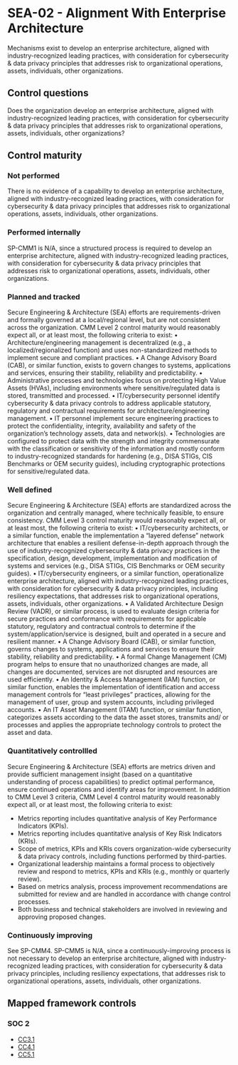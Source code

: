 # SEA-02 - Alignment With Enterprise Architecture
Mechanisms exist to develop an enterprise architecture, aligned with industry-recognized leading practices, with consideration for cybersecurity & data privacy principles that addresses risk to organizational operations, assets, individuals, other organizations. 
## Control questions
Does the organization develop an enterprise architecture, aligned with industry-recognized leading practices, with consideration for cybersecurity & data privacy principles that addresses risk to organizational operations, assets, individuals, other organizations? 
## Control maturity
### Not performed
There is no evidence of a capability to develop an enterprise architecture, aligned with industry-recognized leading practices, with consideration for cybersecurity & data privacy principles that addresses risk to organizational operations, assets, individuals, other organizations. 
### Performed internally
SP-CMM1 is N/A, since a structured process is required to develop an enterprise architecture, aligned with industry-recognized leading practices, with consideration for cybersecurity & data privacy principles that addresses risk to organizational operations, assets, individuals, other organizations. 
### Planned and tracked
Secure Engineering & Architecture (SEA) efforts are requirements-driven and formally governed at a local/regional level, but are not consistent across the organization. CMM Level 2 control maturity would reasonably expect all, or at least most, the following criteria to exist:
•	Architecture/engineering management is decentralized (e.g., a localized/regionalized function) and uses non-standardized methods to implement secure and compliant practices.
•	A Change Advisory Board (CAB), or similar function, exists to govern changes to systems, applications and services, ensuring their stability, reliability and predictability. 
•	Administrative processes and technologies focus on protecting High Value Assets (HVAs), including environments where sensitive/regulated data is stored, transmitted and processed.
•	IT/cybersecurity personnel identify cybersecurity & data privacy controls to address applicable statutory, regulatory and contractual requirements for architecture/engineering management. 
•	IT personnel implement secure engineering practices to protect the confidentiality, integrity, availability and safety of the organization’s technology assets, data and network(s).
•	Technologies are configured to protect data with the strength and integrity commensurate with the classification or sensitivity of the information and mostly conform to industry-recognized standards for hardening (e.g., DISA STIGs, CIS Benchmarks or OEM security guides), including cryptographic protections for sensitive/regulated data.
### Well defined
Secure Engineering & Architecture (SEA) efforts are standardized across the organization and centrally managed, where technically feasible, to ensure consistency. CMM Level 3 control maturity would reasonably expect all, or at least most, the following criteria to exist:
•	IT/cybersecurity architects, or a similar function, enable the implementation a “layered defense” network architecture that enables a resilient defense-in-depth approach through the use of industry-recognized cybersecurity & data privacy practices in the specification, design, development, implementation and modification of systems and services (e.g., DISA STIGs, CIS Benchmarks or OEM security guides).
•	IT/cybersecurity engineers, or a similar function, operationalize enterprise architecture, aligned with industry-recognized leading practices, with consideration for cybersecurity & data privacy principles, including resiliency expectations, that addresses risk to organizational operations, assets, individuals, other organizations. 
•	A Validated Architecture Design Review (VADR), or similar process, is used to evaluate design criteria for secure practices and conformance with requirements for applicable statutory, regulatory and contractual controls to determine if the system/application/service is designed, built and operated in a secure and resilient manner. 
•	A Change Advisory Board (CAB), or similar function, governs changes to systems, applications and services to ensure their stability, reliability and predictability. 
•	A formal Change Management (CM) program helps to ensure that no unauthorized changes are made, all changes are documented, services are not disrupted and resources are used efficiently.
•	An Identity & Access Management (IAM) function, or similar function, enables the implementation of identification and access management controls for “least privileges” practices, allowing for the management of user, group and system accounts, including privileged accounts.
•	An IT Asset Management (ITAM) function, or similar function, categorizes assets according to the data the asset stores, transmits and/ or processes and applies the appropriate technology controls to protect the asset and data.
### Quantitatively controllled
Secure Engineering & Architecture (SEA) efforts are metrics driven and provide sufficient management insight (based on a quantitative understanding of process capabilities) to predict optimal performance, ensure continued operations and identify areas for improvement. In addition to CMM Level 3 criteria, CMM Level 4 control maturity would reasonably expect all, or at least most, the following criteria to exist:
- 	Metrics reporting includes quantitative analysis of Key Performance Indicators (KPIs).
- 	Metrics reporting includes quantitative analysis of Key Risk Indicators (KRIs).
- 	Scope of metrics, KPIs and KRIs covers organization-wide cybersecurity & data privacy controls, including functions performed by third-parties.
- 	Organizational leadership maintains a formal process to objectively review and respond to metrics, KPIs and KRIs (e.g., monthly or quarterly review).
- 	Based on metrics analysis, process improvement recommendations are submitted for review and are handled in accordance with change control processes.
- 	Both business and technical stakeholders are involved in reviewing and approving proposed changes.
### Continuously improving
See SP-CMM4. SP-CMM5 is N/A, since a continuously-improving process is not necessary to develop an enterprise architecture, aligned with industry-recognized leading practices, with consideration for cybersecurity & data privacy principles, including resiliency expectations, that addresses risk to organizational operations, assets, individuals, other organizations. 
## Mapped framework controls
### SOC 2
- [CC3.1](../soc2/cc31.md)
- [CC4.1](../soc2/cc41.md)
- [CC5.1](../soc2/cc51.md)